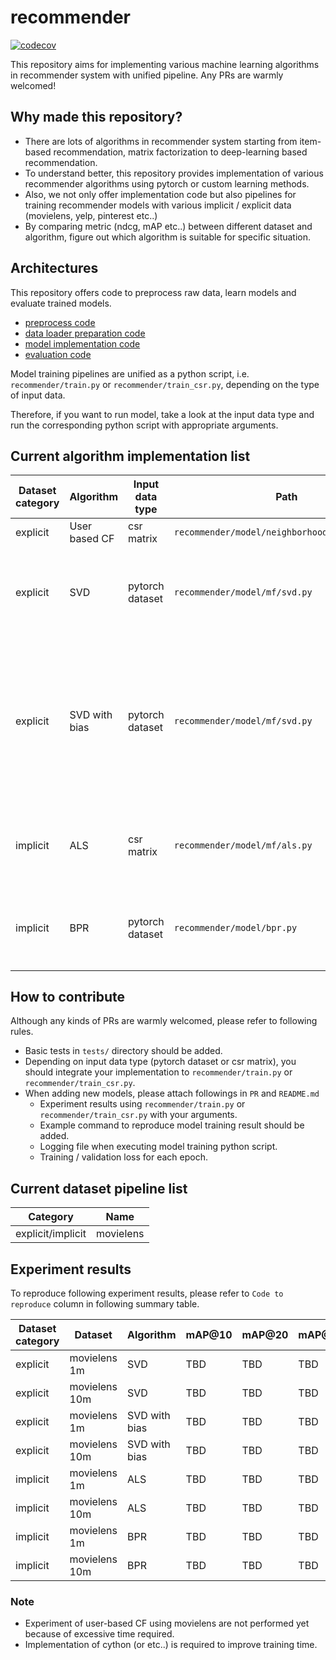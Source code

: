 # recommender
[![codecov](https://codecov.io/github/bohyunshin/recommender/graph/badge.svg?token=SCB83VOII7)](https://codecov.io/github/bohyunshin/recommender)

This repository aims for implementing various machine learning algorithms in recommender system with unified pipeline. Any PRs are warmly welcomed!

## Why made this repository?
- There are lots of algorithms in recommender system starting from item-based recommendation, matrix factorization to deep-learning based recommendation.
- To understand better, this repository provides implementation of various recommender algorithms using pytorch or custom learning methods.
- Also, we not only offer implementation code but also pipelines for training recommender models with various implicit / explicit data (movielens, yelp, pinterest etc..)
- By comparing metric (ndcg, mAP etc..) between different dataset and algorithm, figure out which algorithm is suitable for specific situation.

## Architectures
This repository offers code to preprocess raw data, learn models and evaluate trained models.

* [preprocess code](https://github.com/bohyunshin/recommender/tree/master/recommender/preprocess)
* [data loader preparation code](https://github.com/bohyunshin/recommender/tree/master/recommender/data_loader)
* [model implementation code](https://github.com/bohyunshin/recommender/tree/master/recommender/model)
* [evaluation code](https://github.com/bohyunshin/recommender/blob/master/recommender/tools/evaluation.py)

Model training pipelines are unified as a python script, i.e. `recommender/train.py` or `recommender/train_csr.py`, depending on the type of input data.

Therefore, if you want to run model, take a look at the input data type and run the corresponding python script with appropriate arguments.

## Current algorithm implementation list

|Dataset category|Algorithm|Input data type|Path|Loss|
|----------------|---|---|---|---|
|explicit|User based CF|csr matrix|`recommender/model/neighborhood/user_based.py`|NA|
|explicit|SVD|pytorch dataset|`recommender/model/mf/svd.py`|$L = \sum_{(u,i) \in \mathcal{K}} (r_{ui} - p_u^T q_i)^2 $|
|explicit|SVD with bias|pytorch dataset|`recommender/model/mf/svd.py`|$L = \sum_{(u,i) \in \mathcal{K}} (r_{ui} - p_u^T q_i - b_u - b_i - \mu)^2 + \lambda (\| p_u \|^2 + \| q_i \|^2 + \| b_u \|^2 + \| b_i \|^2) $|
|implicit|ALS|csr matrix|`recommender/model/mf/als.py`|$L = \sum_{u,i} c_{ui}(r_{ui} - p_u^T q_i)^2 - \lambda (\| p_u \|^2 + \| q_i \|^2)$|
|implicit|BPR|pytorch dataset|`recommender/model/bpr.py`|$L = \sum_{(u,i,j) \in D_S} \log \ \sigma(\hat{x}_{uij}) - \lambda (\| p_u \|^2 + \| q_i \|^2)$|

## How to contribute
Although any kinds of PRs are warmly welcomed, please refer to following rules.

* Basic tests in `tests/` directory should be added.
* Depending on input data type (pytorch dataset or csr matrix), you should integrate your implementation to `recommender/train.py` or `recommender/train_csr.py`.
* When adding new models, please attach followings in `PR` and `README.md`
  * Experiment results using `recommender/train.py` or `recommender/train_csr.py` with your arguments.
  * Example command to reproduce model training result should be added.
  * Logging file when executing model training python script.
  * Training / validation loss for each epoch.

## Current dataset pipeline list

|Category|Name|
|----------------|---|
|explicit/implicit|movielens|

## Experiment results

To reproduce following experiment results, please refer to `Code to reproduce` column in following summary table.

|Dataset category|Dataset|Algorithm|mAP@10|mAP@20|mAP@50|NDCG@10|NDCG@20|NDCG@50|Code to reproduce|
|----------------|-------|---------|------|------|------|-------|-------|-------|-----------------|
|explicit|movielens 1m|SVD|TBD|TBD|TBD|TBD|TBD|TBD|<details><summary>cmd</summary><pre lang="bash">python3 recommender/train.py \ &#13;  --dataset movielens \ &#13;  --model svd \ &#13;  --epochs 30 \ &#13;  --num_factors 16 \ &#13;  --train_ratio 0.8 \ &#13;  --random_state 42 \ &#13;  --movielens_data_type ml-1m \ &#13;  --model_path "../svd_ml_1m.pkl" \ &#13;  --log_path "../svd_ml_1m.log" </pre></details>|
|explicit|movielens 10m|SVD|TBD|TBD|TBD|TBD|TBD|TBD|<details><summary>cmd</summary><pre lang="bash">python3 recommender/train.py \ &#13;  --dataset movielens \ &#13;  --model svd \ &#13;  --epochs 30 \ &#13;  --num_factors 16 \ &#13;  --train_ratio 0.8 \ &#13;  --random_state 42 \ &#13;  --movielens_data_type ml-10m \ &#13;  --model_path "../svd_ml_10m.pkl" \ &#13;  --log_path "../svd_ml_10m.log" </pre></details>|
|explicit|movielens 1m|SVD with bias|TBD|TBD|TBD|TBD|TBD|TBD|TBD|<details><summary>cmd</summary><pre lang="bash">python3 recommender/train.py \ &#13;  --dataset movielens \ &#13;  --model svd_bias \ &#13;  --epochs 30 \ &#13;  --num_factors 16 \ &#13;  --train_ratio 0.8 \ &#13;  --random_state 42 \ &#13;  --movielens_data_type ml-1m \ &#13;  --model_path "../svd_bias_ml_1m.pkl" \ &#13;  --log_path "../svd_bias_ml_1m.log" </pre></details>|
|explicit|movielens 10m|SVD with bias|TBD|TBD|TBD|TBD|TBD|TBD|TBD|<details><summary>cmd</summary><pre lang="bash">python3 recommender/train.py \ &#13;  --dataset movielens \ &#13;  --model svd_bias \ &#13;  --epochs 30 \ &#13;  --num_factors 16 \ &#13;  --train_ratio 0.8 \ &#13;  --random_state 42 \ &#13;  --movielens_data_type ml-10m \ &#13;  --model_path "../svd_bias_ml_10m.pkl" \ &#13;  --log_path "../svd_bias_ml_10m.log" </pre></details>|
|implicit|movielens 1m|ALS|TBD|TBD|TBD|TBD|TBD|TBD|<details><summary>cmd</summary><pre lang="bash">python3 recommender/train_csr.py \ &#13;  --dataset movielens \ &#13;  --model als \ &#13;  --implicit \ &#13;  --epochs 30 \ &#13;  --num_factors 16 \ &#13;  --train_ratio 0.8 \ &#13;  --random_state 42 \ &#13;  --movielens_data_type ml-1m \ &#13;  --model_path "../als_ml_1m.pkl" \ &#13;  --log_path "../als_ml_1m.log" </pre></details>|
|implicit|movielens 10m|ALS|TBD|TBD|TBD|TBD|TBD|TBD|<details><summary>cmd</summary><pre lang="bash">python3 recommender/train_csr.py \ &#13;  --dataset movielens \ &#13;  --model als \ &#13;  --implicit \ &#13;  --epochs 30 \ &#13;  --num_factors 16 \ &#13;  --train_ratio 0.8 \ &#13;  --random_state 42 \ &#13;  --movielens_data_type ml-10m \ &#13;  --model_path "../als_ml_10m.pkl" \ &#13;  --log_path "../als_ml_10m.log" </pre></details>|
|implicit|movielens 1m|BPR|TBD|TBD|TBD|TBD|TBD|TBD|<details><summary>cmd</summary><pre lang="bash">python3 recommender/train.py \ &#13;  --dataset movielens \ &#13;  --model bpr \ &#13;  --implicit \ &#13;  --epochs 30 \ &#13;  --num_factors 16 \ &#13;  --train_ratio 0.8 \ &#13;  --random_state 42 \ &#13;  --movielens_data_type ml-1m \ &#13;  --model_path "../bpr_ml_1m.pkl" \ &#13;  --log_path "../bpr_ml_1m.log" </pre></details>|
|implicit|movielens 10m|BPR|TBD|TBD|TBD|TBD|TBD|TBD|<details><summary>cmd</summary><pre lang="bash">python3 recommender/train.py \ &#13;  --dataset movielens \ &#13;  --model bpr \ &#13;  --implicit \ &#13;  --epochs 30 \ &#13;  --num_factors 16 \ &#13;  --train_ratio 0.8 \ &#13;  --random_state 42 \ &#13;  --movielens_data_type ml-10m \ &#13;  --model_path "../bpr_ml_10m.pkl" \ &#13;  --log_path "../bpr_ml_10m.log" </pre></details>|

### Note
* Experiment of user-based CF using movielens are not performed yet because of excessive time required.
* Implementation of cython (or etc..) is required to improve training time.

